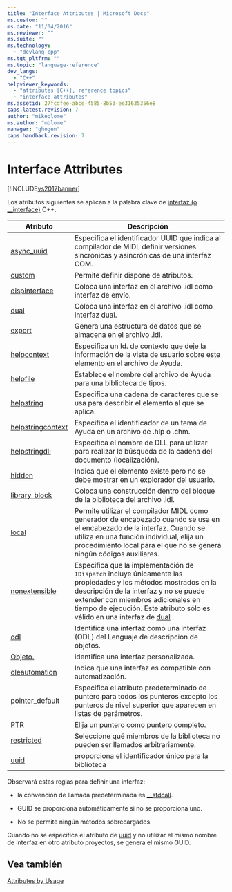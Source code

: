 ```yaml
---
title: "Interface Attributes | Microsoft Docs"
ms.custom: ""
ms.date: "11/04/2016"
ms.reviewer: ""
ms.suite: ""
ms.technology: 
  - "devlang-cpp"
ms.tgt_pltfrm: ""
ms.topic: "language-reference"
dev_langs: 
  - "C++"
helpviewer_keywords: 
  - "attributes [C++], reference topics"
  - "interface attributes"
ms.assetid: 27fcdfee-abce-4585-8b53-ee31635356e8
caps.latest.revision: 7
author: "mikeblome"
ms.author: "mblome"
manager: "ghogen"
caps.handback.revision: 7
---
```

# Interface Attributes
[!INCLUDE[vs2017banner](../assembler/inline/includes/vs2017banner.md)]

Los atributos siguientes se aplican a la palabra clave de [interfaz \(o \_\_interface\)](../cpp/interface.md) C\+\+.  
  
|Atributo|Descripción|  
|--------------|-----------------|  
|[async\_uuid](../Topic/async_uuid.md)|Especifica el identificador UUID que indica al compilador de MIDL definir versiones sincrónicas y asincrónicas de una interfaz COM.|  
|[custom](../windows/custom-cpp.md)|Permite definir dispone de atributos.|  
|[dispinterface](../windows/dispinterface.md)|Coloca una interfaz en el archivo .idl como interfaz de envío.|  
|[dual](../Topic/dual.md)|Coloca una interfaz en el archivo .idl como interfaz dual.|  
|[export](../windows/export.md)|Genera una estructura de datos que se almacena en el archivo .idl.|  
|[helpcontext](../windows/helpcontext.md)|Especifica un Id. de contexto que deje la información de la vista de usuario sobre este elemento en el archivo de Ayuda.|  
|[helpfile](../Topic/helpfile.md)|Establece el nombre del archivo de Ayuda para una biblioteca de tipos.|  
|[helpstring](../windows/helpstring.md)|Especifica una cadena de caracteres que se usa para describir el elemento al que se aplica.|  
|[helpstringcontext](../windows/helpstringcontext.md)|Especifica el identificador de un tema de Ayuda en un archivo de .hlp o .chm.|  
|[helpstringdll](../windows/helpstringdll.md)|Especifica el nombre de DLL para utilizar para realizar la búsqueda de la cadena del documento \(localización\).|  
|[hidden](../Topic/hidden.md)|Indica que el elemento existe pero no se debe mostrar en un explorador del usuario.|  
|[library\_block](../windows/library-block.md)|Coloca una construcción dentro del bloque de la biblioteca del archivo .idl.|  
|[local](../windows/local-cpp.md)|Permite utilizar el compilador MIDL como generador de encabezado cuando se usa en el encabezado de la interfaz.  Cuando se utiliza en una función individual, elija un procedimiento local para el que no se genera ningún códigos auxiliares.|  
|[nonextensible](../Topic/nonextensible.md)|Especifica que la implementación de `IDispatch` incluye únicamente las propiedades y los métodos mostrados en la descripción de la interfaz y no se puede extender con miembros adicionales en tiempo de ejecución.  Este atributo sólo es válido en una interfaz de [dual](../Topic/dual.md) .|  
|[odl](../windows/odl.md)|Identifica una interfaz como una interfaz \(ODL\) del Lenguaje de descripción de objetos.|  
|[Objeto.](../Topic/object%20\(C++\).md)|identifica una interfaz personalizada.|  
|[oleautomation](../windows/oleautomation.md)|Indica que una interfaz es compatible con automatización.|  
|[pointer\_default](../windows/pointer-default.md)|Especifica el atributo predeterminado de puntero para todos los punteros excepto los punteros de nivel superior que aparecen en listas de parámetros.|  
|[PTR](../windows/ptr.md)|Elija un puntero como puntero completo.|  
|[restricted](../windows/restricted.md)|Seleccione qué miembros de la biblioteca no pueden ser llamados arbitrariamente.|  
|[uuid](../windows/uuid-cpp-attributes.md)|proporciona el identificador único para la biblioteca|  
  
 Observará estas reglas para definir una interfaz:  
  
-   la convención de llamada predeterminada es [\_\_stdcall](../cpp/stdcall.md).  
  
-   GUID se proporciona automáticamente si no se proporciona uno.  
  
-   No se permite ningún métodos sobrecargados.  
  
 Cuando no se especifica el atributo de [uuid](../windows/uuid-cpp-attributes.md) y no utilizar el mismo nombre de interfaz en otro atributo proyectos, se genera el mismo GUID.  
  
## Vea también  
 [Attributes by Usage](../windows/attributes-by-usage.md)